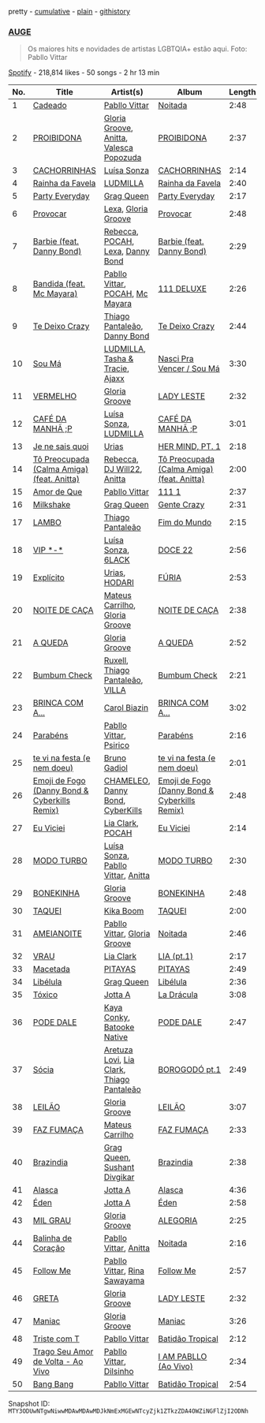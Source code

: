 pretty - [cumulative](/playlists/cumulative/37i9dQZF1DWZylNQMXNhNe.md) - [plain](/playlists/plain/37i9dQZF1DWZylNQMXNhNe) - [githistory](https://github.githistory.xyz/mackorone/spotify-playlist-archive/blob/main/playlists/plain/37i9dQZF1DWZylNQMXNhNe)

### [AUGE](https://open.spotify.com/playlist/37i9dQZF1DWZylNQMXNhNe)

> Os maiores hits e novidades de artistas LGBTQIA+ estão aqui\. Foto: Pabllo Vittar

[Spotify](https://open.spotify.com/user/spotify) - 218,814 likes - 50 songs - 2 hr 13 min

| No. | Title | Artist(s) | Album | Length |
|---|---|---|---|---|
| 1 | [Cadeado](https://open.spotify.com/track/2rfTApJDFBGy96I3AgQh6I) | [Pabllo Vittar](https://open.spotify.com/artist/6tzRZ39aZlNqlUzQlkuhDV) | [Noitada](https://open.spotify.com/album/4TxfLb1NSPnGUgFZ2bkTvY) | 2:48 |
| 2 | [PROIBIDONA](https://open.spotify.com/track/090GUuqAuh7Vje3V745nep) | [Gloria Groove](https://open.spotify.com/artist/7rXMvXRnWHaSwnVvPeUUfw), [Anitta](https://open.spotify.com/artist/7FNnA9vBm6EKceENgCGRMb), [Valesca Popozuda](https://open.spotify.com/artist/0IpLJsvZHA1op1pw8GAoPu) | [PROIBIDONA](https://open.spotify.com/album/4uE5CGnjimzfh5m40ullYU) | 2:37 |
| 3 | [CACHORRINHAS](https://open.spotify.com/track/7KWKWJnbGJ3Soag6Oopion) | [Luísa Sonza](https://open.spotify.com/artist/4PzYKhC14sTJNEr0dzoo0d) | [CACHORRINHAS](https://open.spotify.com/album/290wcRNv42S3KICKFYmTu6) | 2:14 |
| 4 | [Rainha da Favela](https://open.spotify.com/track/3vu864xi5Xis9VfOsJpmXu) | [LUDMILLA](https://open.spotify.com/artist/3CDoRporvSjdzTrm99a3gi) | [Rainha da Favela](https://open.spotify.com/album/6GbNAks50cyJFMDhiMdVj8) | 2:40 |
| 5 | [Party Everyday](https://open.spotify.com/track/2BYrtnBWyue0txwh8Pn0kR) | [Grag Queen](https://open.spotify.com/artist/6Q5YqxLl13ULqA5orHJotR) | [Party Everyday](https://open.spotify.com/album/2EXPXnfrcczGcIMTxOMx2L) | 2:17 |
| 6 | [Provocar](https://open.spotify.com/track/28SWsF1IQxfc9bP5yua35K) | [Lexa](https://open.spotify.com/artist/0jTDeBJQr3unrK29LklnAv), [Gloria Groove](https://open.spotify.com/artist/7rXMvXRnWHaSwnVvPeUUfw) | [Provocar](https://open.spotify.com/album/332UyyUgVxTrm29u44ZvtO) | 2:48 |
| 7 | [Barbie \(feat\. Danny Bond\)](https://open.spotify.com/track/05pd6p3qKhZddaEX9tUZV4) | [Rebecca](https://open.spotify.com/artist/5MS6HieNmKxzkAM8amE8sr), [POCAH](https://open.spotify.com/artist/11iQCRz636WFdHj42qxAF6), [Lexa](https://open.spotify.com/artist/0jTDeBJQr3unrK29LklnAv), [Danny Bond](https://open.spotify.com/artist/7Eli9jWjQ5F1d06clIH46R) | [Barbie \(feat\. Danny Bond\)](https://open.spotify.com/album/03moNbXmuuAef0MTJt6Xdx) | 2:29 |
| 8 | [Bandida \(feat\. Mc Mayara\)](https://open.spotify.com/track/2VFTgZwiAdrADSLrUNHWt9) | [Pabllo Vittar](https://open.spotify.com/artist/6tzRZ39aZlNqlUzQlkuhDV), [POCAH](https://open.spotify.com/artist/11iQCRz636WFdHj42qxAF6), [Mc Mayara](https://open.spotify.com/artist/06KW64mW1lFahvaJVV0TRe) | [111 DELUXE](https://open.spotify.com/album/50a3b78Dxu3JENEgakhzaP) | 2:26 |
| 9 | [Te Deixo Crazy](https://open.spotify.com/track/7xyvvzTC0cG4wqJNIDuiNb) | [Thiago Pantaleão](https://open.spotify.com/artist/70HOdlw2Ud3B4A7W4CI1V6), [Danny Bond](https://open.spotify.com/artist/7Eli9jWjQ5F1d06clIH46R) | [Te Deixo Crazy](https://open.spotify.com/album/6GhQsV31Iz1edjKeAD6fan) | 2:44 |
| 10 | [Sou Má](https://open.spotify.com/track/34H4IXC9nFhmxYQlFm5PzJ) | [LUDMILLA](https://open.spotify.com/artist/3CDoRporvSjdzTrm99a3gi), [Tasha & Tracie](https://open.spotify.com/artist/5Gv1C1LY8pWiYcfcdjSNMT), [Ajaxx](https://open.spotify.com/artist/0y7B2G0jNMGWyQJsOoRMUt) | [Nasci Pra Vencer / Sou Má](https://open.spotify.com/album/7ad7erETGKaJg6q5i4bIXb) | 3:30 |
| 11 | [VERMELHO](https://open.spotify.com/track/4EVzu5mYyigjyLrryKbZs7) | [Gloria Groove](https://open.spotify.com/artist/7rXMvXRnWHaSwnVvPeUUfw) | [LADY LESTE](https://open.spotify.com/album/4Qq4x0tJGWEFZt6jnvOKrQ) | 2:32 |
| 12 | [CAFÉ DA MANHÃ ;P](https://open.spotify.com/track/38elgIhd4uAawIUAA0fG99) | [Luísa Sonza](https://open.spotify.com/artist/4PzYKhC14sTJNEr0dzoo0d), [LUDMILLA](https://open.spotify.com/artist/3CDoRporvSjdzTrm99a3gi) | [CAFÉ DA MANHÃ ;P](https://open.spotify.com/album/5GLvWI68rAJXKVmGfdV2Eu) | 3:01 |
| 13 | [Je ne sais quoi](https://open.spotify.com/track/789gHumetKnbAJhFMBjMWj) | [Urias](https://open.spotify.com/artist/6BXiBj4eAZsiynbcmSRHUs) | [HER MIND, PT\. 1](https://open.spotify.com/album/5ELO3riWbb2MbJyZYilN7D) | 2:18 |
| 14 | [Tô Preocupada \(Calma Amiga\) \(feat\. Anitta\)](https://open.spotify.com/track/70jrNdP6R9AKHazjaurG3Z) | [Rebecca](https://open.spotify.com/artist/5MS6HieNmKxzkAM8amE8sr), [DJ Will22](https://open.spotify.com/artist/4WrL8YBVkibeodZIhBLjsn), [Anitta](https://open.spotify.com/artist/7FNnA9vBm6EKceENgCGRMb) | [Tô Preocupada \(Calma Amiga\) \(feat\. Anitta\)](https://open.spotify.com/album/4uBj6yxHhzeEau2ZQt52uZ) | 2:00 |
| 15 | [Amor de Que](https://open.spotify.com/track/29caulxU0jxucdVIyhSJTc) | [Pabllo Vittar](https://open.spotify.com/artist/6tzRZ39aZlNqlUzQlkuhDV) | [111 1](https://open.spotify.com/album/3HpTJ9jpgwzzn7S8AUwlb9) | 2:37 |
| 16 | [Milkshake](https://open.spotify.com/track/1S04Xi3itu6MyqEzI0kAE0) | [Grag Queen](https://open.spotify.com/artist/6Q5YqxLl13ULqA5orHJotR) | [Gente Crazy](https://open.spotify.com/album/1BA3CXKhTegfp6WIAIbxGC) | 2:31 |
| 17 | [LAMBO](https://open.spotify.com/track/5IVndtDa35XdYbAoDBPtLw) | [Thiago Pantaleão](https://open.spotify.com/artist/70HOdlw2Ud3B4A7W4CI1V6) | [Fim do Mundo](https://open.spotify.com/album/6an1lO7NMDUWg6eLPZQhVw) | 2:15 |
| 18 | [VIP \*\-\*](https://open.spotify.com/track/2upubCYkDvATo6ZZwHqrp9) | [Luísa Sonza](https://open.spotify.com/artist/4PzYKhC14sTJNEr0dzoo0d), [6LACK](https://open.spotify.com/artist/4IVAbR2w4JJNJDDRFP3E83) | [DOCE 22](https://open.spotify.com/album/1bR2SlwIKwvCZBFhDfYr6x) | 2:56 |
| 19 | [Explícito](https://open.spotify.com/track/0rjoEhu8GFQubGx7dg1KLS) | [Urias](https://open.spotify.com/artist/6BXiBj4eAZsiynbcmSRHUs), [HODARI](https://open.spotify.com/artist/21Z6OxfrB1jTI53TaDMm67) | [FÚRIA](https://open.spotify.com/album/16F4OuXRl7D54HEiwErbOQ) | 2:53 |
| 20 | [NOITE DE CAÇA](https://open.spotify.com/track/3vNEwUDgq46FPGk7xVhwTx) | [Mateus Carrilho](https://open.spotify.com/artist/0TSMy9QFSMnBR2si7qZ0VT), [Gloria Groove](https://open.spotify.com/artist/7rXMvXRnWHaSwnVvPeUUfw) | [NOITE DE CAÇA](https://open.spotify.com/album/4BpC89Hz3YwISnrcYBfWbH) | 2:38 |
| 21 | [A QUEDA](https://open.spotify.com/track/2s9BO8c0co0PmgBiUoTT17) | [Gloria Groove](https://open.spotify.com/artist/7rXMvXRnWHaSwnVvPeUUfw) | [A QUEDA](https://open.spotify.com/album/1nrGJRwyxKMNnGB8Rz1QJR) | 2:52 |
| 22 | [Bumbum Check](https://open.spotify.com/track/07q51cMw9IyDfZ7Jk08S6z) | [Ruxell](https://open.spotify.com/artist/5H3IVg3012xSskH8ZjKwDg), [Thiago Pantaleão](https://open.spotify.com/artist/70HOdlw2Ud3B4A7W4CI1V6), [VILLA](https://open.spotify.com/artist/0YBvFbBw6zspOBX3t0PNGD) | [Bumbum Check](https://open.spotify.com/album/6MDj1MOMSs5N34VtAyxzjy) | 2:21 |
| 23 | [BRINCA COM A...](https://open.spotify.com/track/6JvROZjvoKm32bFgxBW9IW) | [Carol Biazin](https://open.spotify.com/artist/5dYdZmGyv2UTIN1XMe1drN) | [BRINCA COM A...](https://open.spotify.com/album/63wfk6ebjwjWeKcchiDxa2) | 3:02 |
| 24 | [Parabéns](https://open.spotify.com/track/6X0XdIcgwfVa9orJnDMQB0) | [Pabllo Vittar](https://open.spotify.com/artist/6tzRZ39aZlNqlUzQlkuhDV), [Psirico](https://open.spotify.com/artist/20L3gYREq24KddkFreyiNv) | [Parabéns](https://open.spotify.com/album/0rDDD6fyQCUDiwlehEJsnd) | 2:16 |
| 25 | [te vi na festa \(e nem doeu\)](https://open.spotify.com/track/0MYh8Zdpo84FPqsJuaWYlC) | [Bruno Gadiol](https://open.spotify.com/artist/0UlEgLbUMrAuiWGptQzCJ3) | [te vi na festa \(e nem doeu\)](https://open.spotify.com/album/1V4jTH823sCKfJWxZQVmGc) | 2:01 |
| 26 | [Emoji de Fogo \(Danny Bond & Cyberkills Remix\)](https://open.spotify.com/track/2Xr1tVdvdGBTKuGfGQMIsw) | [CHAMELEO](https://open.spotify.com/artist/2ZteSwWooU45Mec1C2EdA0), [Danny Bond](https://open.spotify.com/artist/7Eli9jWjQ5F1d06clIH46R), [CyberKills](https://open.spotify.com/artist/0YYrMvekr8APmc9sIbIpx3) | [Emoji de Fogo \(Danny Bond & Cyberkills Remix\)](https://open.spotify.com/album/4OcBz7AFm3PVFIB6aLIrXU) | 2:48 |
| 27 | [Eu Viciei](https://open.spotify.com/track/6eu0ufYZ5k4HkZqnceFsoc) | [Lia Clark](https://open.spotify.com/artist/3bY8SmKlzUFImE0mt0zDjY), [POCAH](https://open.spotify.com/artist/11iQCRz636WFdHj42qxAF6) | [Eu Viciei](https://open.spotify.com/album/4GoAldSUHoIefEbIkY0aXF) | 2:14 |
| 28 | [MODO TURBO](https://open.spotify.com/track/0YqTL3nSL36OFdHwHoqCag) | [Luísa Sonza](https://open.spotify.com/artist/4PzYKhC14sTJNEr0dzoo0d), [Pabllo Vittar](https://open.spotify.com/artist/6tzRZ39aZlNqlUzQlkuhDV), [Anitta](https://open.spotify.com/artist/7FNnA9vBm6EKceENgCGRMb) | [MODO TURBO](https://open.spotify.com/album/07PF9SyKuu6hstifHc0nEt) | 2:30 |
| 29 | [BONEKINHA](https://open.spotify.com/track/79Djb1E319BwnYZ8cEA1mQ) | [Gloria Groove](https://open.spotify.com/artist/7rXMvXRnWHaSwnVvPeUUfw) | [BONEKINHA](https://open.spotify.com/album/21YCUy1thmnxAbcIOsJy8y) | 2:48 |
| 30 | [TAQUEI](https://open.spotify.com/track/1lspAjQFDEZckwPuwwVnj1) | [Kika Boom](https://open.spotify.com/artist/4sdbO8acIeyWG9BqFNVU1P) | [TAQUEI](https://open.spotify.com/album/5XMPCF2nDlIVcULGoXzgJv) | 2:00 |
| 31 | [AMEIANOITE](https://open.spotify.com/track/0zQhdzUijGmorUhopvtoue) | [Pabllo Vittar](https://open.spotify.com/artist/6tzRZ39aZlNqlUzQlkuhDV), [Gloria Groove](https://open.spotify.com/artist/7rXMvXRnWHaSwnVvPeUUfw) | [Noitada](https://open.spotify.com/album/4TxfLb1NSPnGUgFZ2bkTvY) | 2:46 |
| 32 | [VRAU](https://open.spotify.com/track/3oNteV2lmIV0R19Jalc7Pd) | [Lia Clark](https://open.spotify.com/artist/3bY8SmKlzUFImE0mt0zDjY) | [LIA \(pt.1\)](https://open.spotify.com/album/65MKPvNVH77wWCFayg1TTX) | 2:17 |
| 33 | [Macetada](https://open.spotify.com/track/51v7dQ3f2vGBOdYxIemOyY) | [PITAYAS](https://open.spotify.com/artist/6KXzBlb5GgUeAnmqNKut6R) | [PITAYAS](https://open.spotify.com/album/0YsItDdtGBBHzROpoKYajk) | 2:49 |
| 34 | [Libélula](https://open.spotify.com/track/33IQ1mcWwKe7lyLm5oUrCv) | [Grag Queen](https://open.spotify.com/artist/6Q5YqxLl13ULqA5orHJotR) | [Libélula](https://open.spotify.com/album/4a5LkqjxtJOAgpyvjogAxe) | 2:36 |
| 35 | [Tóxico](https://open.spotify.com/track/3Pmh33KdrzB0imutuOUjoZ) | [Jotta A](https://open.spotify.com/artist/1q0fWAYirCJgGf8ysLla6y) | [La Drácula](https://open.spotify.com/album/2oCiS07G3GJuZUQhv6J8MV) | 3:08 |
| 36 | [PODE DALE](https://open.spotify.com/track/0M7NT1s4Ne6wRjPzSfPxsC) | [Kaya Conky](https://open.spotify.com/artist/2TGtBMeVz0MkIATkn2gHhe), [Batooke Native](https://open.spotify.com/artist/4ndInxAXKQ9fT571SOPkJt) | [PODE DALE](https://open.spotify.com/album/1hvyiV92xrJUiJHiJmmqTf) | 2:47 |
| 37 | [Sócia](https://open.spotify.com/track/6BsAf92aj9qKt2SdN8972M) | [Aretuza Lovi](https://open.spotify.com/artist/3cKD8x85OnB9pu8T8k5GYe), [Lia Clark](https://open.spotify.com/artist/3bY8SmKlzUFImE0mt0zDjY), [Thiago Pantaleão](https://open.spotify.com/artist/70HOdlw2Ud3B4A7W4CI1V6) | [BOROGODÓ pt.1](https://open.spotify.com/album/0KOlWmzLOTtPnmM8WAA5t2) | 2:49 |
| 38 | [LEILÃO](https://open.spotify.com/track/2eFsVynOiCxtI4kvX0XClm) | [Gloria Groove](https://open.spotify.com/artist/7rXMvXRnWHaSwnVvPeUUfw) | [LEILÃO](https://open.spotify.com/album/6yTozUPMJplNbIMrm1mlBL) | 3:07 |
| 39 | [FAZ FUMAÇA](https://open.spotify.com/track/2lbg5KCFm2n6hQHMlMdy63) | [Mateus Carrilho](https://open.spotify.com/artist/0TSMy9QFSMnBR2si7qZ0VT) | [FAZ FUMAÇA](https://open.spotify.com/album/7v3bymuI67SlsdARJ90VrG) | 2:33 |
| 40 | [Brazindia](https://open.spotify.com/track/1WientaXF0b6Q8mPN9dvrU) | [Grag Queen](https://open.spotify.com/artist/6Q5YqxLl13ULqA5orHJotR), [Sushant Divgikar](https://open.spotify.com/artist/7a2NKzIrcY9uEhQQbpSpv8) | [Brazindia](https://open.spotify.com/album/4Lb1jAAYAPSy5hoexNgJoQ) | 2:38 |
| 41 | [Alasca](https://open.spotify.com/track/5nb97cpmD6U9FpO8VJ3jnm) | [Jotta A](https://open.spotify.com/artist/1q0fWAYirCJgGf8ysLla6y) | [Alasca](https://open.spotify.com/album/69Sxc4uQUdJ6bgi2f2gZlD) | 4:36 |
| 42 | [Éden](https://open.spotify.com/track/70BE8zAy2Odekx0zNnT9vO) | [Jotta A](https://open.spotify.com/artist/1q0fWAYirCJgGf8ysLla6y) | [Éden](https://open.spotify.com/album/7GD9Q2dIsisdNZTIDAae18) | 2:58 |
| 43 | [MIL GRAU](https://open.spotify.com/track/3zmkCbsIVTXH5LvQ5twitZ) | [Gloria Groove](https://open.spotify.com/artist/7rXMvXRnWHaSwnVvPeUUfw) | [ALEGORIA](https://open.spotify.com/album/3OdT6CibeTpWD54g0MniBg) | 2:25 |
| 44 | [Balinha de Coração](https://open.spotify.com/track/265PFGoMLp50HHmtbKjvNW) | [Pabllo Vittar](https://open.spotify.com/artist/6tzRZ39aZlNqlUzQlkuhDV), [Anitta](https://open.spotify.com/artist/7FNnA9vBm6EKceENgCGRMb) | [Noitada](https://open.spotify.com/album/4TxfLb1NSPnGUgFZ2bkTvY) | 2:16 |
| 45 | [Follow Me](https://open.spotify.com/track/0BhxEu4q4jg6Ul7XUxv7So) | [Pabllo Vittar](https://open.spotify.com/artist/6tzRZ39aZlNqlUzQlkuhDV), [Rina Sawayama](https://open.spotify.com/artist/2KEqzdPS7M5YwGmiuPTdr5) | [Follow Me](https://open.spotify.com/album/445vYMgXM6mKFRPJzYeeav) | 2:57 |
| 46 | [GRETA](https://open.spotify.com/track/6Li2optWeB4GobWGCzN4wf) | [Gloria Groove](https://open.spotify.com/artist/7rXMvXRnWHaSwnVvPeUUfw) | [LADY LESTE](https://open.spotify.com/album/4Qq4x0tJGWEFZt6jnvOKrQ) | 2:32 |
| 47 | [Maniac](https://open.spotify.com/track/1jTJ4Al2gI1mTLuSkj0kIj) | [Gloria Groove](https://open.spotify.com/artist/7rXMvXRnWHaSwnVvPeUUfw) | [Maniac](https://open.spotify.com/album/4DDPUqTKpyD90srBMNYCYh) | 3:26 |
| 48 | [Triste com T](https://open.spotify.com/track/34mhUL0A8oPJbg1DWe1HMK) | [Pabllo Vittar](https://open.spotify.com/artist/6tzRZ39aZlNqlUzQlkuhDV) | [Batidão Tropical](https://open.spotify.com/album/5kH6l7hx5ZJJHLiwt7LILj) | 2:12 |
| 49 | [Trago Seu Amor de Volta \- Ao Vivo](https://open.spotify.com/track/21AFVwyji9hdtWqlekS4Xx) | [Pabllo Vittar](https://open.spotify.com/artist/6tzRZ39aZlNqlUzQlkuhDV), [Dilsinho](https://open.spotify.com/artist/4NUePmzDvCYqilXBFa91Hg) | [I AM PABLLO \(Ao Vivo\)](https://open.spotify.com/album/4nRBYJ5BaPMk66wyQdeq9O) | 2:34 |
| 50 | [Bang Bang](https://open.spotify.com/track/165HsSYegdOoZO7jKMt9xb) | [Pabllo Vittar](https://open.spotify.com/artist/6tzRZ39aZlNqlUzQlkuhDV) | [Batidão Tropical](https://open.spotify.com/album/5kH6l7hx5ZJJHLiwt7LILj) | 2:54 |

Snapshot ID: `MTY3ODUwNTgwNiwwMDAwMDAwMDJkNmExMGEwNTcyZjk1ZTkzZDA4OWZiNGFlZjI2ODNh`
